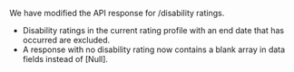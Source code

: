 We have modified the API response for /disability ratings.
* Disability ratings in the current rating profile with an end date that has occurred are excluded.
* A response with no disability rating now contains a blank array in data fields instead of [Null].
